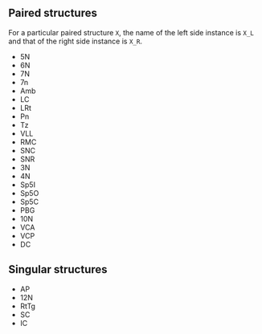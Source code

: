 ## Paired structures
For a particular paired structure `X`, the name of the left side instance is `X_L` and that of the right side instance is `X_R`.
- 5N
- 6N
- 7N
- 7n 
- Amb 
- LC
- LRt
- Pn 
- Tz
- VLL
- RMC
- SNC
- SNR
- 3N 
- 4N
- Sp5I
- Sp5O 
- Sp5C 
- PBG 
- 10N
- VCA
- VCP
- DC

## Singular structures
- AP
- 12N
- RtTg
- SC
- IC

